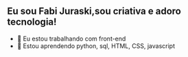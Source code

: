 ## Eu sou Fabi Juraski,sou criativa e adoro tecnologia!


- 🔭 Eu estou trabalhando com front-end
- 🌱 Estou aprendendo python, sql, HTML, CSS, javascript


  
